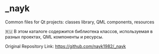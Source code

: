 # _nayk
Common files for Qt projects: classes library, QML components, resources

:ru: В этом каталоге содержится библиотека классов, используемая в разных проектах, QML компоненты и ресурсы.

Original Repository Link: https://github.com/nayk1982/_nayk

